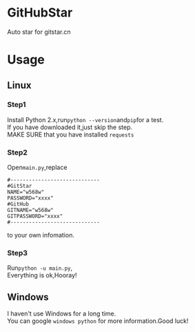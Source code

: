# GitHubStar
Auto star for gitstar.cn
# Usage
## Linux
### Step1
Install Python 2.x,run```python --version```and```pip```for a test.  
If you have downloaded it,just skip the step.  
MAKE SURE that you have installed ```requests```
### Step2
Open```main.py```,replace  
```
#-----------------------------
#GitStar
NAME="w568w"
PASSWORD="xxxx"
#GitHub
GITNAME="w568w"
GITPASSWORD="xxxx"
#-----------------------------
```
to your own infomation.
### Step3
Run```python -u main.py```,  
Everything is ok,Hooray!
## Windows
I haven't use Windows for a long time.  
You can google ```windows python``` for more information.Good luck!
